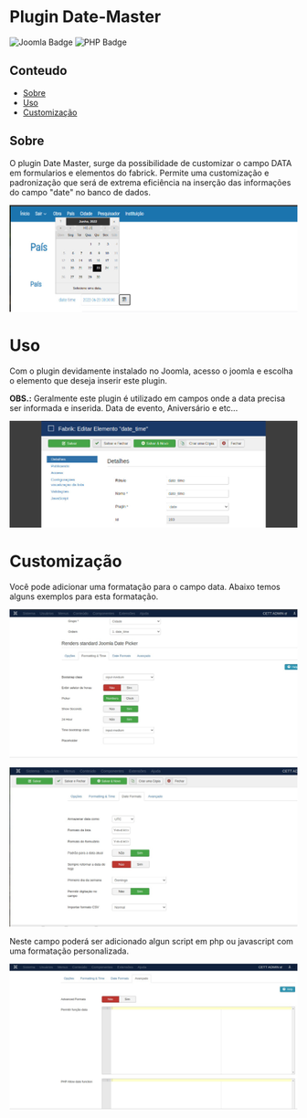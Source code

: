 # Plugin Date-Master

![Joomla Badge](https://img.shields.io/badge/Joomla-5091CD?style=for-the-badge&logo=joomla&logoColor=white) ![PHP Badge](https://img.shields.io/badge/PHP-777BB4?style=for-the-badge&logo=php&logoColor=white)


## Conteudo


- [Sobre](#sobre)
- [Uso](#uso)
- [Customização](#customizacao)


## Sobre

O plugin Date Master, surge da possibilidade de customizar o campo DATA em formularios e elementos do fabrick. Permite uma customização e padronização que será de extrema eficiência na inserção das informações do campo "date" no banco de dados.

<p align="center">
    <img src="images/01.jpeg">
</p>

# Uso

Com o plugin devidamente instalado no Joomla, acesso o joomla e escolha o elemento que deseja inserir este plugin. 

<b>OBS.:</b> Geralmente este plugin é utilizado em campos onde a data precisa ser informada e inserida. Data de evento, Aniversário e etc... 

<p align="center">
    <img src="images/02.jpeg">
</p>

# Customização
Você pode adicionar uma formatação para o campo data.
Abaixo temos alguns exemplos para esta formatação.

<p align="center">
    <img src="images/03.jpeg">
</p>

<p align="center">
    <img src="images/04.jpeg">
</p>

Neste campo poderá ser adicionado algun script em php ou javascript com uma formatação personalizada.
<p align="center">
    <img src="images/05.jpeg">
</p>